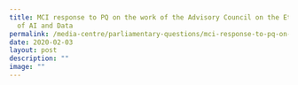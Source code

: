 ```yaml
---
title: MCI response to PQ on the work of the Advisory Council on the Ethical Use
  of AI and Data
permalink: /media-centre/parliamentary-questions/mci-response-to-pq-on-the-advisory-council-use-of-ai-and-data/
date: 2020-02-03
layout: post
description: ""
image: ""
---
```

